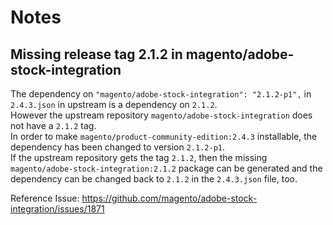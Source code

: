 # Notes

## Missing release tag 2.1.2 in magento/adobe-stock-integration 

The dependency on `"magento/adobe-stock-integration": "2.1.2-p1",` in `2.4.3.json` in upstream is a dependency on `2.1.2`.  
However the upstream repository `magento/adobe-stock-integration` does not have a `2.1.2` tag.  
In order to make `magento/product-community-edition:2.4.3` installable, the dependency has been changed to version `2.1.2-p1`.  
If the upstream repository gets the tag `2.1.2`, then the missing `magento/adobe-stock-integration:2.1.2` package can be generated and the dependency can be changed back to `2.1.2` in the `2.4.3.json` file, too.  

Reference Issue: https://github.com/magento/adobe-stock-integration/issues/1871
